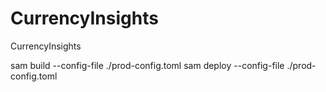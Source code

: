 # CurrencyInsights
CurrencyInsights


sam build --config-file ./prod-config.toml
sam deploy --config-file ./prod-config.toml